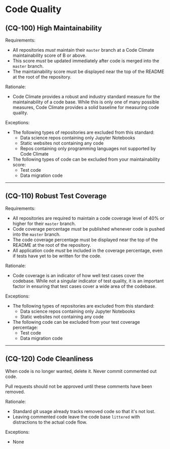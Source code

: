 # Code Quality

## (CQ-100) High Maintainability

Requirements:

- All repositories *must* maintain their `master` branch at a Code Climate maintainability
  score of B or above.
- This score *must* be updated immediately after code is merged into the `master`
  branch.
- The maintainability score must be displayed near the top of the README at the
  root of the repository.

Rationale:

- Code Climate provides a robust and industry standard measure for the
  maintainability of a code base. While this is only one of many possible
  measures, Code Climate provides a solid baseline for measuring code quality.

Exceptions:

- The following types of repositories are excluded from this standard:
    - Data science repos containing only Jupyter Notebooks
    - Static websites not containing any code
    - Repos containing only programming languages not supported by Code Climate
- The following types of code can be excluded from your maintainability score:
    - Test code
    - Data migration code

---

## (CQ-110) Robust Test Coverage

Requirements:

- All repositories are required to maintain a code coverage level of 40%
  or higher for their `master` branch.
- Code coverage percentage *must* be published whenever code is pushed
  into the `master` branch.
- The code coverage percentage must be displayed near the top of the README at the
  root of the repository.
- All application code *must* be included in the coverage percentage, even if tests
  have yet to be written for the code.

Rationale:

- Code coverage is an indicator of how well test cases cover the codebase. While
  not a singular indicator of test quality, it is an important factor in ensuring
  that test cases cover a wide area of the codebase.

Exceptions:

- The following types of repositories are excluded from this standard:
    - Data science repos containing only Jupyter Notebooks
    - Static websites not containing any code
- The following code can be excluded from your test coverage percentage:
    - Test code
    - Data migration code

---

## (CQ-120) Code Cleanliness

When code is no longer wanted, delete it. Never commit commented out code.

Pull requests should not be approved until these comments have been removed.

Rationale:

- Standard git usage already tracks removed code so that it's not lost.
- Leaving commented code leave the code base `littered` with distractions to
  the actual code flow.

Exceptions:

- None

